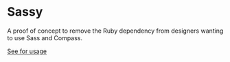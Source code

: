 # Sassy

A proof of concept to remove the Ruby dependency from designers wanting to use Sass and Compass.

[See for usage][1]

[1]: http:/sassy.herokuapp.com/
